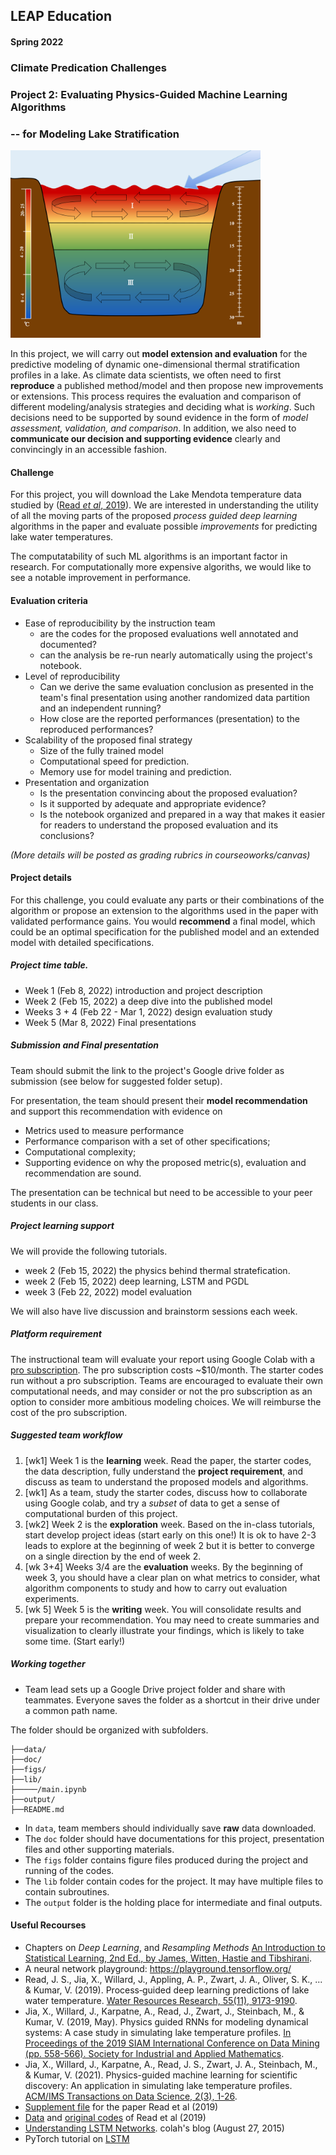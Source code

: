 ## LEAP Education 
#### Spring 2022
### Climate Predication Challenges 
### Project 2: Evaluating Physics-Guided Machine Learning Algorithms 
### -- for Modeling Lake Stratification

<img src="../figs/stratification.png" alt="Lake thermal stratefication" width="400"/>

In this project, we will carry out **model extension and evaluation** for the predictive modeling of dynamic one-dimensional thermal stratification profiles in a lake. As climate data scientists, we often need to first **reproduce** a published method/model and then propose new improvements or extensions. This process requires the evaluation and comparison of different modeling/analysis strategies and deciding what is *working*. Such decisions need to be supported by sound evidence in the form of *model assessment, validation, and comparison*. In addition, we also need to **communicate our decision and supporting evidence** clearly and convincingly in an accessible fashion.

#### Challenge
For this project, you will download the Lake Mendota temperature data studied by ([Read *et al*, 2019](https://agupubs.onlinelibrary.wiley.com/doi/full/10.1029/2019WR024922)). We are interested in understanding the utility of all the moving parts of the proposed *process guided deep learning* algorithms in the paper and evaluate possible *improvements* for predicting lake water temperatures.

The computatability of such ML algorithms is an important factor in research. For computationally more expensive algoriths, we would like to see a notable improvement in performance. 

#### Evaluation criteria 
- Ease of reproducibility by the instruction team
	* are the codes for the proposed evaluations well annotated and documented?
	* can the analysis be re-run nearly automatically using the project's notebook.
- Level of reproducibility
	* Can we derive the same evaluation conclusion as presented in the team's final presentation using another randomized data partition and an independent running?
	* How close are the reported performances (presentation) to the reproduced performances?
- Scalability of the proposed final strategy
	* Size of the fully trained model
	* Computational speed for prediction.
	* Memory use for model training and prediction.
- Presentation and organization
	* Is the presentation convincing about the proposed evaluation?
	* Is it supported by adequate and appropriate evidence?
	* Is the notebook organized and prepared in a way that makes it easier for readers to understand the proposed evaluation and its conclusions?

*(More details will be posted as grading rubrics in courseoworks/canvas)*

#### Project details
For this challenge, you could evaluate any parts or their combinations of the algorithm or propose an extension to the algorithms used in the paper with validated performance gains. You would **recommend** a final model, which could be an optimal specification for the published model and an extended model with detailed specifications.

##### Project time table.
- Week 1 (Feb 8, 2022) introduction and project description
- Week 2 (Feb 15, 2022) a deep dive into the published model
- Weeks 3 + 4 (Feb 22 - Mar 1, 2022) design evaluation study
- Week 5 (Mar 8, 2022) Final presentations

##### Submission and Final presentation
Team should submit the link to the project's Google drive folder as submission (see below for suggested folder setup). 

For presentation, the team should present their **model recommendation** and support this recommendation with evidence on 

- Metrics used to measure performance
- Performance comparison with a set of other specifications;
- Computational complexity;
- Supporting evidence on why the proposed metric(s), evaluation and recommendation are sound.

The presentation can be technical but need to be accessible to your peer students in our class. 

##### Project learning support 

We will provide the following tutorials. 

+ week 2 (Feb 15, 2022) the physics behind thermal stratefication. 
+ week 2 (Feb 15, 2022) deep learning, LSTM and PGDL
+ week 3 (Feb 22, 2022) model evaluation

We will also have live discussion and brainstorm sessions each week.  

##### Platform requirement

The instructional team will evaluate your report using Google Colab with a [pro subscription](https://colab.research.google.com/signup). The pro subscription costs ~$10/month. The starter codes run without a pro subscription. Teams are encouraged to evaluate their own computational needs, and may consider or not the pro subscription as an option to consider more ambitious modeling choices. We will reimburse the cost of the pro subscription. 

##### Suggested team workflow
1. [wk1] Week 1 is the **learning** week. Read the paper, the starter codes, the data description, fully understand the **project requirement**, and discuss as team to understand the proposed models and algorithms. 
2. [wk1] As a team, study the starter codes, discuss how to collaborate using Google colab, and try a *subset* of data to get a sense of computational burden of this project. 
3. [wk2] Week 2 is the **exploration** week. Based on the in-class tutorials, start develop project ideas (start early on this one!) It is ok to have 2-3 leads to explore at the beginning of week 2 but it is better to converge on a single direction by the end of week 2. 
4. [wk 3+4] Weeks 3/4 are the **evaluation** weeks. By the beginning of week 3, you should have a clear plan on what metrics to consider, what algorithm components to study and how to carry out evaluation experiments. 
5. [wk 5] Week 5 is the **writing** week. You will consolidate results and prepare your recommendation. You may need to create summaries and visualization to clearly illustrate your findings, which is likely to take some time. (Start early!)

##### Working together
- Team lead sets up a Google Drive project folder and share with teammates. Everyone saves the folder as a shortcut in their drive under a common path name. 

The folder should be organized with subfolders.

```
├──data/
├──doc/
├──figs/
├──lib/
├─────/main.ipynb
├──output/
├──README.md
```
- In `data`, team members should individually save **raw** data downloaded. 
- The `doc` folder should have documentations for this project, presentation files and other supporting materials. 
- The `figs` folder contains figure files produced during the project and running of the codes. 
- The `lib` folder contain codes for the project. It may  have multiple files to contain subroutines. 
- The `output` folder is the holding place for intermediate and final outputs.

#### Useful Recourses

+ Chapters on *Deep Learning*, and *Resampling Methods* [An Introduction to Statistical Learning, 2nd Ed., by James, Witten, Hastie and Tibshirani](https://hastie.su.domains/ISLR2/ISLRv2_website.pdf).
+ A neural network playground: https://playground.tensorflow.org/
+ Read, J. S., Jia, X., Willard, J., Appling, A. P., Zwart, J. A., Oliver, S. K., ... & Kumar, V. (2019). Process‐guided deep learning predictions of lake water temperature. [Water Resources Research, 55(11), 9173-9190](https://agupubs.onlinelibrary.wiley.com/doi/full/10.1029/2019WR024922).
+ Jia, X., Willard, J., Karpatne, A., Read, J., Zwart, J., Steinbach, M., & Kumar, V. (2019, May). Physics guided RNNs for modeling dynamical systems: A case study in simulating lake temperature profiles. [In Proceedings of the 2019 SIAM International Conference on Data Mining (pp. 558-566). Society for Industrial and Applied Mathematics](https://epubs.siam.org/doi/pdf/10.1137/1.9781611975673.63).
+ Jia, X., Willard, J., Karpatne, A., Read, J. S., Zwart, J. A., Steinbach, M., & Kumar, V. (2021). Physics-guided machine learning for scientific discovery: An application in simulating lake temperature profiles. [ACM/IMS Transactions on Data Science, 2(3), 1-26](https://dl.acm.org/doi/abs/10.1145/3447814).
+ [Supplement file](https://agupubs.onlinelibrary.wiley.com/action/downloadSupplement?doi=10.1029%2F2019WR024922&file=wrcr24269-sup-0001-2019WR024922-SI.docx) for the paper Read et al (2019)
+ [Data](https://www.sciencebase.gov/catalog/item/5d88ea50e4b0c4f70d0ab3c0) and [original codes](https://zenodo.org/record/3497495#.YgB85_XMIqv) of Read et al (2019)
+ [Understanding LSTM Networks](https://colah.github.io/posts/2015-08-Understanding-LSTMs/). colah's blog (August 27, 2015)
+ PyTorch tutorial on [LSTM](https://pytorch.org/docs/stable/generated/torch.nn.LSTM.html)


